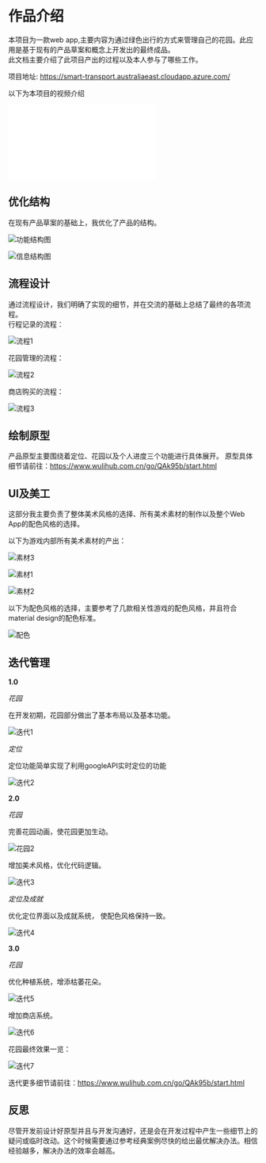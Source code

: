 # 作品介绍
本项目为一款web app,主要内容为通过绿色出行的方式来管理自己的花园。此应用是基于现有的产品草案和概念上开发出的最终成品。  
此文档主要介绍了此项目产出的过程以及本人参与了哪些工作。  

项目地址: https://smart-transport.australiaeast.cloudapp.azure.com/    

以下为本项目的视频介绍 

<iframe src="//player.bilibili.com/player.html?aid=203289530&bvid=BV1Vh411f7AW&cid=272820992&page=1" scrolling="no" s_wide=1"border="0" frameborder="no" framespacing="0" allowfullscreen="true"> </iframe>

## 优化结构
在现有产品草案的基础上，我优化了产品的结构。 

![功能结构图](img/1.png "功能结构图")  

![信息结构图](img/22.png "信息结构图")

## 流程设计  
通过流程设计，我们明确了实现的细节，并在交流的基础上总结了最终的各项流程。  
行程记录的流程：  

![流程1](img/流程1.png "流程1")    

花园管理的流程：  

![流程2](img/流程2.png "流程2")    

商店购买的流程：  

![流程3](img/流程3.png "流程3")  

## 绘制原型  

产品原型主要围绕着定位、花园以及个人进度三个功能进行具体展开。
原型具体细节请前往：https://www.wulihub.com.cn/go/QAk95b/start.html  

## UI及美工  

这部分我主要负责了整体美术风格的选择、所有美术素材的制作以及整个Web App的配色风格的选择。  

以下为游戏内部所有美术素材的产出：  

![素材3](img/素材3.jpg "素材3")  

![素材1](img/素材1.jpg "素材1")    

![素材2](img/素材2.jpg "素材2")  

以下为配色风格的选择，主要参考了几款相关性游戏的配色风格，并且符合material design的配色标准。  

![配色](img/配色.jpg "配色")  


## 迭代管理  

**1.0**   

*花园*  

在开发初期，花园部分做出了基本布局以及基本功能。

![迭代1](img/迭代1.jpg "迭代1")  
  

*定位*

定位功能简单实现了利用googleAPI实时定位的功能  

![迭代2](img/迭代2.jpg "迭代2")  

**2.0**  

*花园*

完善花园动画，使花园更加生动。

![花园2](img/34.png "花园2")   

增加美术风格，优化代码逻辑。  

![迭代3](img/迭代3.jpg "迭代3") 

*定位及成就*  

优化定位界面以及成就系统， 使配色风格保持一致。  

![迭代4](img/迭代4.jpg "迭代4") 

**3.0**  

*花园*  

优化种植系统，增添枯萎花朵。  

![迭代5](img/迭代5.jpg "迭代5") 

增加商店系统。 

![迭代6](img/迭代6.jpg "迭代6")   

花园最终效果一览：  

![迭代7](img/迭代7.jpg "迭代7") 


迭代更多细节请前往：https://www.wulihub.com.cn/go/QAk95b/start.html

## 反思  

尽管开发前设计好原型并且与开发沟通好，还是会在开发过程中产生一些细节上的疑问或临时改动。这个时候需要通过参考经典案例尽快的给出最优解决办法。相信经验越多，解决办法的效率会越高。